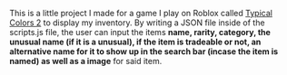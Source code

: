 This is a little project I made for a game I play on Roblox called [Typical Colors 2](https://www.roblox.com/games/328028363/Typical-Colors-2) to display my inventory. By writing a JSON file inside of the scripts.js file, the user can input the items **name, rarity, category, the unusual name (if it is a unusual), if the item is tradeable or not, an alternative name for it to show up in the search bar (incase the item is named) as well as a image** for said item.
